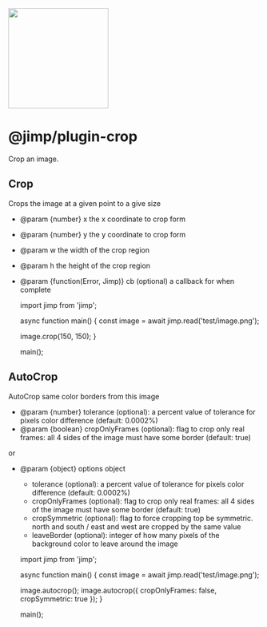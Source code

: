 <img src="https://s3.amazonaws.com/pix.iemoji.com/images/emoji/apple/ios-11/256/crayon.png" width="200" height="200" />

<span class="citation" data-cites="jimp/plugin-crop">@jimp/plugin-crop</span>
=============================================================================

Crop an image.

Crop
----

Crops the image at a given point to a give size

-   <span class="citation" data-cites="param">@param</span> {number} x the x coordinate to crop form
-   <span class="citation" data-cites="param">@param</span> {number} y the y coordinate to crop form
-   <span class="citation" data-cites="param">@param</span> w the width of the crop region
-   <span class="citation" data-cites="param">@param</span> h the height of the crop region
-   <span class="citation" data-cites="param">@param</span> {function(Error, Jimp)} cb (optional) a callback for when complete

    import jimp from 'jimp';

    async function main() {
      const image = await jimp.read('test/image.png');

      image.crop(150, 150);
    }

    main();

AutoCrop
--------

AutoCrop same color borders from this image

-   <span class="citation" data-cites="param">@param</span> {number} tolerance (optional): a percent value of tolerance for pixels color difference (default: 0.0002%)
-   <span class="citation" data-cites="param">@param</span> {boolean} cropOnlyFrames (optional): flag to crop only real frames: all 4 sides of the image must have some border (default: true)

or

-   <span class="citation" data-cites="param">@param</span> {object} options object
    -   tolerance (optional): a percent value of tolerance for pixels color difference (default: 0.0002%)
    -   cropOnlyFrames (optional): flag to crop only real frames: all 4 sides of the image must have some border (default: true)
    -   cropSymmetric (optional): flag to force cropping top be symmetric. north and south / east and west are cropped by the same value
    -   leaveBorder (optional): integer of how many pixels of the background color to leave around the image

    import jimp from 'jimp';

    async function main() {
      const image = await jimp.read('test/image.png');

      image.autocrop();
      image.autocrop({ cropOnlyFrames: false, cropSymmetric: true });
    }

    main();
